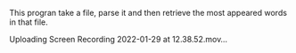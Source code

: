 This progran take a file, parse it and then retrieve the most appeared words in that file.

Uploading Screen Recording 2022-01-29 at 12.38.52.mov…
